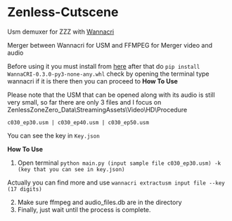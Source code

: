 # Zenless-Cutscene
Usm demuxer for ZZZ with [Wannacri](https://github.com/donmai-me/WannaCRI) 

Merger between Wannacri for USM and FFMPEG for Merger video and audio

Before using it you must install from [here](https://github.com/donmai-me/WannaCRI/releases/tag/0.3.0) after that do 
`pip install WannaCRI-0.3.0-py3-none-any.whl` check by opening the terminal type wannacri if it is there then you can proceed to **How To Use**

Please note that the USM that can be opened along with its audio is still very small, so far there are only 3 files and I focus on ZenlessZoneZero_Data\StreamingAssets\Video\HD\Procedure

`c030_ep30.usm |
c030_ep40.usm |
c030_ep50.usm`

You can see the key in `Key.json`

**How To Use**

1. Open terminal `python main.py (input sample file c030_ep30.usm) -k (key that you can see in key.json)`

Actually you can find more and use `wannacri extractusm input file --key (17 digits)`

2. Make sure ffmpeg and audio_files.db are in the directory
3. Finally, just wait until the process is complete.
